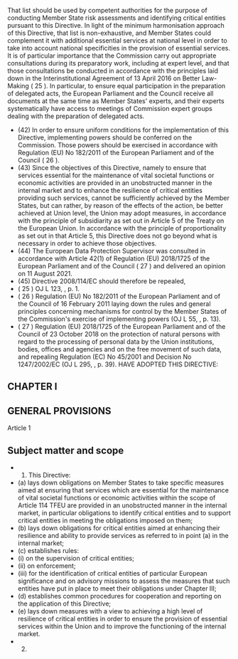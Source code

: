 That  list  should  be  used  by competent  authorities  for  the  purpose  of  conducting  Member  State risk assessments and identifying critical entities pursuant to this Directive. In light of the minimum harmonisation approach  of  this  Directive,  that  list  is  non-exhaustive,  and  Member  States  could  complement  it  with  additional essential  services  at  national  level  in  order  to  take  into  account  national  specificities  in  the  provision  of  essential services.  It  is  of  particular  importance  that  the  Commission  carry  out  appropriate  consultations  during  its preparatory  work,  including  at  expert  level,  and  that  those  consultations  be  conducted  in  accordance  with  the principles laid down in the Interinstitutional Agreement of 13 April 2016 on Better Law-Making ( 25 ).  In particular, to ensure equal participation in the preparation of delegated acts, the European Parliament and the Council receive all documents at the same time as Member States' experts, and their experts systematically have access to meetings of Commission expert groups dealing with the preparation of delegated acts.
- (42) In  order  to  ensure  uniform  conditions  for  the  implementation  of  this  Directive,  implementing  powers  should  be conferred on the Commission. Those powers should be exercised in accordance with Regulation (EU) No 182/2011 of the European Parliament and of the Council ( 26 ).
- (43) Since the objectives of  this Directive, namely to ensure that services essential for  the maintenance of vital societal functions or economic activities are provided in an unobstructed manner in the internal market and to enhance the resilience of critical entities providing such services, cannot be sufficiently achieved by the Member States, but can rather, by reason of  the effects of  the action, be better achieved at Union level, the Union may adopt measures, in accordance  with  the  principle  of  subsidiarity  as  set  out  in  Article  5  of  the  Treaty  on  the  European  Union.  In accordance with the principle of proportionality as set out in that Article 5, this Directive does not go beyond what is necessary in order to achieve those objectives.
- (44) The  European  Data  Protection  Supervisor  was  consulted  in  accordance  with  Article  42(1)  of  Regulation  (EU) 2018/1725 of the European Parliament and of the Council ( 27 ) and delivered an opinion on 11 August 2021.
- (45) Directive 2008/114/EC should therefore be repealed,
- ( 25 ) OJ L 123, , p. 1.
- ( 26 ) Regulation (EU) No 182/2011 of the European Parliament and of the Council of 16 February 2011 laying down the rules and general principles concerning mechanisms for control by the Member States of the Commission's exercise of implementing powers (OJ L 55, , p. 13).
- ( 27 ) Regulation (EU) 2018/1725 of the European Parliament and of the Council of 23 October 2018 on the protection of natural persons with regard to the processing of personal data by the Union institutions, bodies, offices and agencies and on the free movement of such data, and repealing Regulation (EC) No 45/2001 and Decision No 1247/2002/EC (OJ L 295, , p. 39). 
HAVE ADOPTED THIS DIRECTIVE:
## CHAPTER I
## GENERAL PROVISIONS
Article 1
## Subject matter and scope
- 1. This Directive:
- (a) lays down obligations on Member States to take specific measures aimed at ensuring that services which are essential for  the  maintenance  of  vital  societal  functions  or  economic  activities  within  the  scope  of  Article  114  TFEU  are provided in an unobstructed manner in the internal market, in particular obligations to identify critical entities and to support critical entities in meeting the obligations imposed on them;
- (b) lays down obligations for critical entities aimed at enhancing their resilience and ability to provide services as referred to in point (a) in the internal market;
- (c) establishes rules:
- (i) on the supervision of critical entities;
- (ii) on enforcement;
- (iii) for the identification of critical entities of particular European significance and on advisory missions to assess the measures that such entities have put in place to meet their obligations under Chapter III;
- (d) establishes common procedures for cooperation and reporting on the application of this Directive;
- (e) lays down measures with a view to achieving a high level of resilience of critical entities in order to ensure the provision of essential services within the Union and to improve the functioning of the internal market.
- 2. 